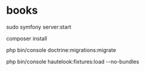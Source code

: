 # books
sudo symfony server:start

composer install

php bin/console doctrine:migrations:migrate

php bin/console hautelook:fixtures:load --no-bundles
